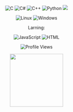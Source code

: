 <p align="center">
    <img src="https://img.shields.io/badge/C%20-%232370ED.svg?style=for-the-badge&logo=c&logoColor=white" alt="C">
    <img src="https://img.shields.io/badge/C%23-%2339AF0D.svg?style=for-the-badge&logo=csharp&logoColor=white" alt="C#">
    <img src="https://img.shields.io/badge/c++-%2300599C.svg?style=for-the-badge&logo=c%2B%2B&logoColor=white" alt="C++">
    <img src="https://img.shields.io/badge/Python%20-%2314354C.svg?style=for-the-badge&logo=python&logoColor=white" alt="Python">
    <img src="https://skillicons.dev/icons?i=git,bash,cs,c,cpp" />
</p>

<p align="center">
    <img src="https://img.shields.io/badge/Linux-FCC624?style=for-the-badge&logo=linux&logoColor=white" alt="Linux">
    <img src="https://img.shields.io/badge/Windows-00A7FF?style=for-the-badge&logo=windows&logoColor=white" alt="Windows">
</p>

<p align="center">
Larning:
</p>

<p align="center">
    <img src="https://img.shields.io/badge/javascript-%23323330.svg?style=for-the-badge&logo=javascript&logoColor=%23F7DF1E" alt="JavaScript">
    <img src="https://img.shields.io/badge/html-%23E34F26.svg?style=for-the-badge&logo=html5&logoColor=white" alt="HTML">

 </p>

<p align="center">
    <img src="https://komarev.com/ghpvc/?username=verticous&style=for-the-badge" alt="Profile Views">
</p>

<div align="center">
    <img src="https://github-readme-stats.vercel.app/api/top-langs/?username=verticous&layout=compact&theme=white&icon_color=2a84ea&hide_border=true&bg_color=00000000&text_color=2a84ea" height="170em" />
</div>
